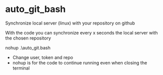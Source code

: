 # auto_git_bash
Synchronize local server (linux) with your repository on github

With the code you can synchronize every x seconds the local server with the chosen repository



nohup .\auto_git.bash

* Change user, token and repo
* nohup is for the code to continue running even when closing the terminal
